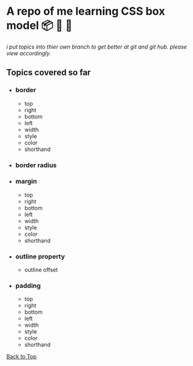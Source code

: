 <a name="custom_anchor_name"></a>

# A repo of me learning CSS box model :package: :white_square_button: :black_square_button:	

_i put topics into thier own branch to get better at git and git hub. please view accordingly._

## Topics covered so far

- ### border
  - top
  - right
  - bottom
  - left
  - width
  - style
  - color
  - shorthand 
- ### border radius
- ### margin
  - top
  - right
  - bottom
  - left
  - width
  - style
  - color
  - shorthand 
- ### outline property
  - outline offset
- ### padding
  - top
  - right
  - bottom
  - left
  - width
  - style
  - color
  - shorthand 

[Back to Top](#custom_anchor_name)
